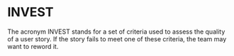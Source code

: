 # INVEST


The acronym INVEST stands for a set of criteria used to assess the
quality of a user story. If the story fails to meet one of these
criteria, the team may want to reword it.

